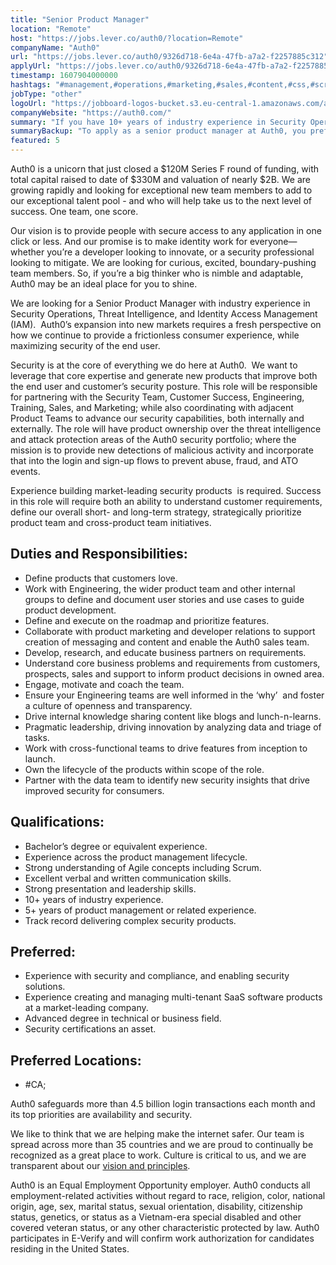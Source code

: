```yaml
---
title: "Senior Product Manager"
location: "Remote"
host: "https://jobs.lever.co/auth0/?location=Remote"
companyName: "Auth0"
url: "https://jobs.lever.co/auth0/9326d718-6e4a-47fb-a7a2-f2257885c312"
applyUrl: "https://jobs.lever.co/auth0/9326d718-6e4a-47fb-a7a2-f2257885c312/apply"
timestamp: 1607904000000
hashtags: "#management,#operations,#marketing,#sales,#content,#css,#scrum,#office"
jobType: "other"
logoUrl: "https://jobboard-logos-bucket.s3.eu-central-1.amazonaws.com/auth0"
companyWebsite: "https://auth0.com/"
summary: "If you have 10+ years of industry experience in Security Operations, Threat Intelligence, and Identity Access Management (IAM), Auth0 has a job opening for a senior product manager"
summaryBackup: "To apply as a senior product manager at Auth0, you preferably need to have some knowledge of: #marketing, #sales, #content."
featured: 5
---
```


Auth0 is a unicorn that just closed a $120M Series F round of funding, with total capital raised to date of $330M and valuation of nearly $2B. We are growing rapidly and looking for exceptional new team members to add to our exceptional talent pool - and who will help take us to the next level of success. One team, one score. 

Our vision is to provide people with secure access to any application in one click or less. And our promise is to make identity work for everyone—whether you’re a developer looking to innovate, or a security professional looking to mitigate. We are looking for curious, excited, boundary-pushing team members. So, if you’re a big thinker who is nimble and adaptable, Auth0 may be an ideal place for you to shine.

We are looking for a Senior Product Manager with industry experience in Security Operations, Threat Intelligence, and Identity Access Management (IAM).  Auth0’s expansion into new markets requires a fresh perspective on how we continue to provide a frictionless consumer experience, while maximizing security of the end user. 

Security is at the core of everything we do here at Auth0.  We want to leverage that core expertise and generate new products that improve both the end user and customer’s security posture. This role will be responsible for partnering with the Security Team, Customer Success, Engineering, Training, Sales, and Marketing; while also coordinating with adjacent Product Teams to advance our security capabilities, both internally and externally. The role will have product ownership over the threat intelligence and attack protection areas of the Auth0 security portfolio; where the mission is to provide new detections of malicious activity and incorporate that into the login and sign-up flows to prevent abuse, fraud, and ATO events. 

Experience building market-leading security products  is required. Success in this role will require both an ability to understand customer requirements, define our overall short- and long-term strategy, strategically prioritize product team and cross-product team initiatives.

## Duties and Responsibilities:

*   Define products that customers love.
*   Work with Engineering, the wider product team and other internal groups to define and document user stories and use cases to guide product development.
*   Define and execute on the roadmap and prioritize features. 
*   Collaborate with product marketing and developer relations to support creation of messaging and content and enable the Auth0 sales team.
*   Develop, research, and educate business partners on requirements.
*   Understand core business problems and requirements from customers, prospects, sales and support to inform product decisions in owned area.
*   Engage, motivate and coach the team.
*   Ensure your Engineering teams are well informed in the ‘why’  and foster a culture of openness and transparency.
*   Drive internal knowledge sharing content like blogs and lunch-n-learns.
*   Pragmatic leadership, driving innovation by analyzing data and triage of tasks.
*   Work with cross-functional teams to drive features from inception to launch.
*   Own the lifecycle of the products within scope of the role.
*   Partner with the data team to identify new security insights that drive improved security for consumers.

## Qualifications:

*   Bachelor’s degree or equivalent experience.
*   Experience across the product management lifecycle.
*   Strong understanding of Agile concepts including Scrum.
*   Excellent verbal and written communication skills.
*   Strong presentation and leadership skills.
*   10+ years of industry experience.
*   5+ years of product management or related experience.
*   Track record delivering complex security products.

## Preferred:

*   Experience with security and compliance, and enabling security solutions.
*   Experience creating and managing multi-tenant SaaS software products at a market-leading company.
*   Advanced degree in technical or business field.
*   Security certifications an asset.

## Preferred Locations:

*   #CA;

Auth0 safeguards more than 4.5 billion login transactions each month and its top priorities are availability and security.

We like to think that we are helping make the internet safer. Our team is spread across more than 35 countries and we are proud to continually be recognized as a great place to work. Culture is critical to us, and we are transparent about our [vision and principles](https://auth0.com/blog/the-developer-first-identity-platform-auth0-story-and-future). 

Auth0 is an Equal Employment Opportunity employer. Auth0 conducts all employment-related activities without regard to race, religion, color, national origin, age, sex, marital status, sexual orientation, disability, citizenship status, genetics, or status as a Vietnam-era special disabled and other covered veteran status, or any other characteristic protected by law. Auth0 participates in E-Verify and will confirm work authorization for candidates residing in the United States.
